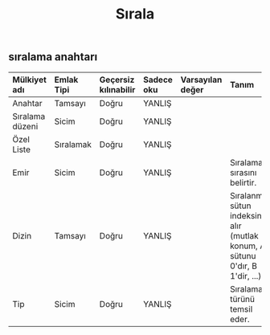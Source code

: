 ﻿---
title: Sırala
second_title: Aspose.Cells Cloud Documen
type: docs
url: /tr/specification/model/sortkey/
description: "Aspose.Cells Bulut modeli spesifikasyonu: SortKey. Açma, oluşturma, düzenleme, bölme, birleştirme, karşılaştırma ve dönüştürme gibi özelliklerle Excel ve diğer elektronik tablo belgelerini zahmetsizce yönetin"
weight: 50
---
## **sıralama anahtarı**

 

| Mülkiyet adı| Emlak Tipi| Geçersiz kılınabilir| Sadece oku| Varsayılan değer| Tanım|
|:- |:- |:- |:- |:- |:- |
| Anahtar| Tamsayı| Doğru| YANLIŞ|||
| Sıralama düzeni| Sicim| Doğru| YANLIŞ|||
| Özel Liste|Sıralamak<String> | Doğru| YANLIŞ|||
| Emir| Sicim| Doğru| YANLIŞ|| Sıralama sırasını belirtir.|
| Dizin| Tamsayı| Doğru| YANLIŞ|| Sıralanmış sütun indeksini alır (mutlak konum, A sütunu 0'dır, B 1'dir, ...).|
| Tip| Sicim| Doğru| YANLIŞ|| Sıralama türünü temsil eder.|

